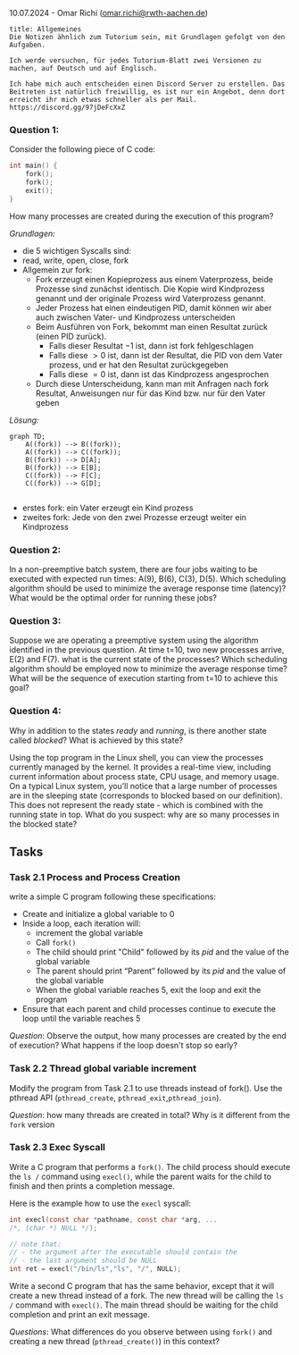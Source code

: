 10.07.2024 - Omar Richi (omar.richi@rwth-aachen.de)

```ad-note
title: Allgemeines
Die Notizen ähnlich zum Tutorium sein, mit Grundlagen gefolgt von den Aufgaben.

Ich werde versuchen, für jedes Tutorium-Blatt zwei Versionen zu machen, auf Deutsch und auf Englisch. 

Ich habe mich auch entscheiden einen Discord Server zu erstellen. Das Beitreten ist natürlich freiwillig, es ist nur ein Angebot, denn dort erreicht ihr mich etwas schneller als per Mail.
https://discord.gg/97jDeFcXxZ
```

### Question 1: 

Consider the following piece of C code:

```c
int main() {
	fork();
	fork();
	exit();
}
```

How many processes are created during the execution of this program?

*Grundlagen:* 
- die 5 wichtigen Syscalls sind: 
- read, write, open, close, fork
- Allgemein zur fork:
	- Fork erzeugt einen Kopieprozess aus einem Vaterprozess, beide Prozesse sind zunächst identisch. Die Kopie wird Kindprozess genannt und der originale Prozess wird Vaterprozess genannt.
	- Jeder Prozess hat einen eindeutigen PID, damit können wir aber auch zwischen Vater- und Kindprozess unterscheiden
	- Beim Ausführen von Fork, bekommt man einen Resultat zurück (einen PID zurück).
		- Falls dieser Resultat $-1$ ist, dann ist fork fehlgeschlagen
		- Falls diese $> 0$ ist, dann ist der Resultat, die PID von dem Vater prozess, und er hat den Resultat zurückgegeben 
		- Falls diese $= 0$ ist, dann ist das Kindprozess angesprochen
	- Durch diese Unterscheidung, kann man mit Anfragen nach fork Resultat, Anweisungen nur für das Kind bzw. nur für den Vater geben

*Lösung:*
```mermaid
graph TD;
    A((fork)) --> B((fork));
    A((fork)) --> C((fork));
    B((fork)) --> D[A];
    B((fork)) --> E[B];
    C((fork)) --> F[C];
    C((fork)) --> G[D];
    

```

- erstes fork: ein Vater erzeugt ein Kind prozess
- zweites fork: Jede von den zwei Prozesse erzeugt weiter ein Kindprozess
### Question 2:

In a non-preemptive batch system, there are four jobs waiting to be executed with expected run times: A(9), B(6), C(3), D(5). Which scheduling algorithm should be used to minimize the average response time (latency)? What would be the optimal order for running these jobs?

### Question 3:

Suppose we are operating a preemptive system using the algorithm identified in the previous question. At time t=10, two new processes arrive, E(2) and F(7). what is the current state of the processes? Which scheduling algorithm should be employed now to minimize the average response time? What will be the sequence of execution  starting from t=10 to achieve this goal?


### Question 4:

Why in addition to the states $ready$ and $running$, is there another state called $blocked$? What is achieved by this state?

Using the top program in the Linux shell, you can view the processes currently managed by the kernel. It provides a real-time view, including current information about process state, CPU usage, and memory usage. On a typical Linux system, you’ll notice that a large number of processes are in the sleeping state (corresponds to blocked based on our definition). This does not represent the ready state - which is combined with the running state in top. What do you suspect: why are so many processes in the blocked state?

## Tasks

### Task 2.1 Process and Process Creation

write a simple C program following these specifications:

- Create and initialize a global variable to 0
- Inside a loop, each iteration will:
	- increment the global variable
	- Call ```fork()```
	- The child should print "Child" followed by its $pid$ and the value of the global variable 
	- The parent should print “Parent” followed by its $pid$ and the value of the global variable
	- When the global variable reaches 5, exit the loop and exit the program
- Ensure that each parent and child processes continue to execute the loop until the variable reaches 5

*Question*: Observe the output, how many processes are created by the end of execution? What happens if the loop doesn't stop so early?

### Task 2.2 Thread global variable increment

Modify the program from Task 2.1 to use threads instead of fork(). Use the pthread API (```pthread_create```, ```pthread_exit```,```pthread_join```).

*Question*: how many threads are created in total? Why is it different from the ```fork``` version

### Task 2.3 Exec Syscall

Write a C program that performs a ```fork()```. The child process should execute the ```ls /``` command using ```execl()```, while the parent waits for the child to finish and then prints a completion message.

Here is the example how to use the ```execl``` syscall:

```c
int execl(const char *pathname, const char *arg, ...
/*, (char *) NULL */);
```

```c
// note that:
// - the argument after the executable should contain the 
// - the last argument should be NULL
int ret = execl("/bin/ls","ls", "/", NULL);
```

Write a second C program that has the same behavior, except that it will create a new thread instead of a fork. The new thread will be calling the ```ls /``` command with ```execl()```. The main thread should be waiting for the child completion and print an exit message.

*Questions*: What differences do you observe between using ```fork()``` and creating a new thread (```pthread_create()```) in this context?

